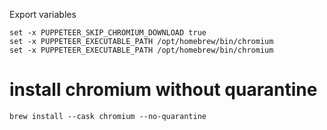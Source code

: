 
Export variables
```
set -x PUPPETEER_SKIP_CHROMIUM_DOWNLOAD true
set -x PUPPETEER_EXECUTABLE_PATH /opt/homebrew/bin/chromium
set -x PUPPETEER_EXECUTABLE_PATH /opt/homebrew/bin/chromium

```

# install chromium without quarantine

```
brew install --cask chromium --no-quarantine
```
